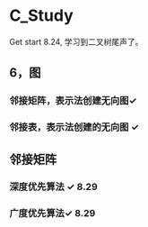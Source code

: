 <!--
 * @Author: zhangkangbin 784908058@qq.com
 * @Date: 2022-08-18 18:31:13
 * @LastEditors: zhangkangbin 784908058@qq.com
 * @LastEditTime: 2022-08-29 13:04:07
 * @FilePath: \C_Study\README.md
-->
# C_Study
Get start
8.24, 学习到二叉树尾声了。 


## 6，图
### 邻接矩阵，表示法创建无向图✓
### 邻接表，表示法创建的无向图 ✓

## 邻接矩阵
### 深度优先算法 ✓ 8.29
### 广度优先算法✓  8.29
